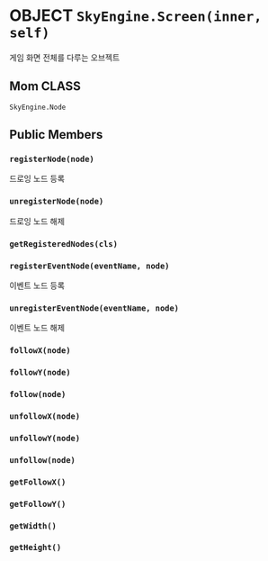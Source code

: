 # OBJECT `SkyEngine.Screen(inner, self)`
게임 화면 전체를 다루는 오브젝트

## Mom CLASS
`SkyEngine.Node`

## Public Members

### `registerNode(node)`
드로잉 노드 등록

### `unregisterNode(node)`
드로잉 노드 해제

### `getRegisteredNodes(cls)`

### `registerEventNode(eventName, node)`
이벤트 노드 등록

### `unregisterEventNode(eventName, node)`
이벤트 노드 해제

### `followX(node)`

### `followY(node)`

### `follow(node)`

### `unfollowX(node)`

### `unfollowY(node)`

### `unfollow(node)`

### `getFollowX()`

### `getFollowY()`

### `getWidth()`

### `getHeight()`
